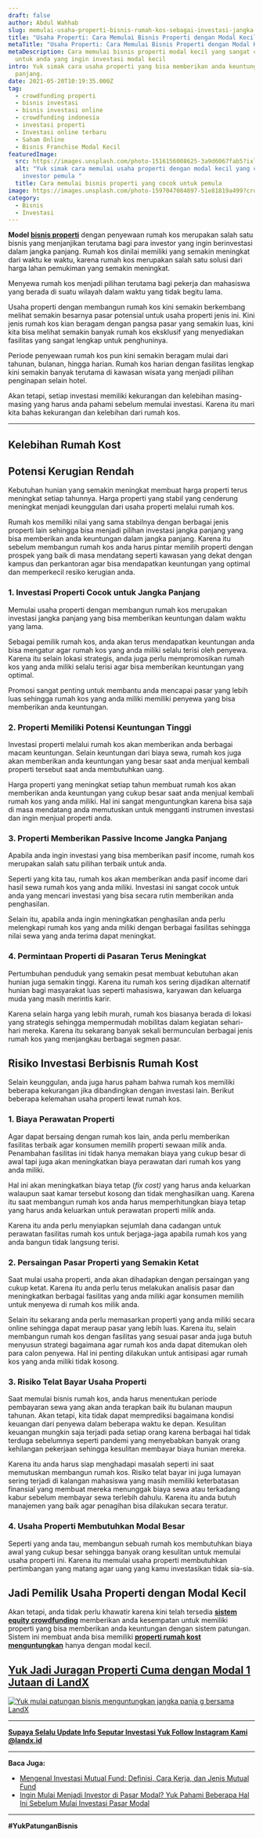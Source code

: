 ```yaml
---
draft: false
author: Abdul Wahhab
slug: memulai-usaha-properti-bisnis-rumah-kos-sebagai-investasi-jangka-panjang
title: "Usaha Properti: Cara Memulai Bisnis Properti dengan Modal Kecil"
metaTitle: "Usaha Properti: Cara Memulai Bisnis Properti dengan Modal Kecil"
metaDescription: Cara memulai bisnis properti modal kecil yang sangat cocok
  untuk anda yang ingin investasi modal kecil
intro: Yuk simak cara usaha properti yang bisa memberikan anda keuntungan jangka
  panjang.
date: 2021-05-20T10:19:35.000Z
tag:
  - crowdfunding properti
  - bisnis investasi
  - bisnis investasi online
  - crowdfunding indonesia
  - investasi properti
  - Investasi online terbaru
  - Saham Online
  - Bisnis Franchise Modal Kecil
featuredImage:
  src: https://images.unsplash.com/photo-1516156008625-3a9d6067fab5?ixlib=rb-1.2.1&ixid=MnwxMjA3fDB8MHxwaG90by1wYWdlfHx8fGVufDB8fHx8&auto=format&fit=crop&w=870&q=80
  alt: "Yuk simak cara memulai usaha properti dengan modal kecil yang cocok untuk
    investor pemula "
  title: Cara memulai bisnis properti yang cocok untuk pemula
image: https://images.unsplash.com/photo-1597047084897-51e81819a499?crop=entropy&cs=tinysrgb&fit=max&fm=jpg&ixid=MnwxMTc3M3wwfDF8c2VhcmNofDV8fGZsYXR8ZW58MHx8fHwxNjQxOTIxODI4&ixlib=rb-1.2.1&q=80&w=1080
category:
  - Bisnis
  - Investasi
---
```

**Model [bisnis properti](https://landx.id/)** dengan penyewaan rumah kos merupakan salah satu bisnis yang menjanjikan terutama bagi para investor yang ingin berinvestasi dalam jangka panjang. Rumah kos dinilai memiliki yang semakin meningkat dari waktu ke waktu, karena rumah kos merupakan salah satu solusi dari harga lahan pemukiman yang semakin meningkat.

Menyewa rumah kos menjadi pilihan terutama bagi pekerja dan mahasiswa yang berada di suatu wilayah dalam waktu yang tidak begitu lama.

Usaha properti dengan membangun rumah kos kini semakin berkembang melihat semakin besarnya pasar potensial untuk usaha properti jenis ini. Kini jenis rumah kos kian beragam dengan pangsa pasar yang semakin luas, kini kita bisa melihat semakin banyak rumah kos eksklusif yang menyediakan fasilitas yang sangat lengkap untuk penghuninya.

Periode penyewaan rumah kos pun kini semakin beragam mulai dari tahunan, bulanan, hingga harian. Rumah kos harian dengan fasilitas lengkap kini semakin banyak terutama di kawasan wisata yang menjadi pilihan penginapan selain hotel.

Akan tetapi, setiap investasi memiliki kekurangan dan kelebihan masing-masing yang harus anda pahami sebelum memulai investasi. Karena itu mari kita bahas kekurangan dan kelebihan dari rumah kos.

- - -

## Kelebihan Rumah Kost

## Potensi Kerugian Rendah

Kebutuhan hunian yang semakin meningkat membuat harga properti terus meningkat setiap tahunnya. Harga properti yang stabil yang cenderung meningkat menjadi keunggulan dari usaha properti melalui rumah kos.

Rumah kos memiliki nilai yang sama stabilnya dengan berbagai jenis properti lain sehingga bisa menjadi pilihan investasi jangka panjang yang bisa memberikan anda keuntungan dalam jangka panjang. Karena itu sebelum membangun rumah kos anda harus pintar memilih properti dengan prospek yang baik di masa mendatang seperti kawasan yang dekat dengan kampus dan perkantoran agar bisa mendapatkan keuntungan yang optimal dan memperkecil resiko kerugian anda.

### 1. Investasi Properti Cocok untuk Jangka Panjang

Memulai usaha properti dengan membangun rumah kos merupakan investasi jangka panjang yang bisa memberikan keuntungan dalam waktu yang lama.

Sebagai pemilik rumah kos, anda akan terus mendapatkan keuntungan anda bisa mengatur agar rumah kos yang anda miliki selalu terisi oleh penyewa. Karena itu selain lokasi strategis, anda juga perlu mempromosikan rumah kos yang anda miliki selalu terisi agar bisa memberikan keuntungan yang optimal.

Promosi sangat penting untuk membantu anda mencapai pasar yang lebih luas sehingga rumah kos yang anda miliki memiliki penyewa yang bisa memberikan anda keuntungan.

### 2. Properti Memiliki Potensi Keuntungan Tinggi

Investasi properti melalui rumah kos akan memberikan anda berbagai macam keuntungan. Selain keuntungan dari biaya sewa, rumah kos juga akan memberikan anda keuntungan yang besar saat anda menjual kembali properti tersebut saat anda membutuhkan uang.

Harga properti yang meningkat setiap tahun membuat rumah kos akan memberikan anda keuntungan yang cukup besar saat anda menjual kembali rumah kos yang anda miliki. Hal ini sangat menguntungkan karena bisa saja di masa mendatang anda memutuskan untuk mengganti instrumen investasi dan ingin menjual properti anda.

### 3. Properti Memberikan Passive Income Jangka Panjang

Apabila anda ingin investasi yang bisa memberikan pasif income, rumah kos merupakan salah satu pilihan terbaik untuk anda.

Seperti yang kita tau, rumah kos akan memberikan anda pasif income dari hasil sewa rumah kos yang anda miliki. Investasi ini sangat cocok untuk anda yang mencari investasi yang bisa secara rutin memberikan anda penghasilan.

Selain itu, apabila anda ingin meningkatkan penghasilan anda perlu melengkapi rumah kos yang anda miliki dengan berbagai fasilitas sehingga nilai sewa yang anda terima dapat meningkat.

### 4. Permintaan Properti di Pasaran Terus Meningkat

Pertumbuhan penduduk yang semakin pesat membuat kebutuhan akan hunian juga semakin tinggi. Karena itu rumah kos sering dijadikan alternatif hunian bagi masyarakat luas seperti mahasiswa, karyawan dan keluarga muda yang masih merintis karir.

Karena selain harga yang lebih murah, rumah kos biasanya berada di lokasi yang strategis sehingga mempermudah mobilitas dalam kegiatan sehari-hari mereka. Karena itu sekarang banyak sekali bermunculan berbagai jenis rumah kos yang menjangkau berbagai segmen pasar.

## Risiko Investasi Berbisnis Rumah Kost

Selain keunggulan, anda juga harus paham bahwa rumah kos memiliki beberapa kekurangan jika dibandingkan dengan investasi lain. Berikut beberapa kelemahan usaha properti lewat rumah kos.

### 1. Biaya Perawatan Properti

Agar dapat bersaing dengan rumah kos lain, anda perlu memberikan fasilitas terbaik agar konsumen memilih properti sewaan milik anda. Penambahan fasilitas ini tidak hanya memakan biaya yang cukup besar di awal tapi juga akan meningkatkan biaya perawatan dari rumah kos yang anda miliki.

Hal ini akan meningkatkan biaya tetap (*fix cost)* yang harus anda keluarkan walaupun saat kamar tersebut kosong dan tidak menghasilkan uang. Karena itu saat membangun rumah kos anda harus memperhitungkan biaya tetap yang harus anda keluarkan untuk perawatan properti milik anda.

Karena itu anda perlu menyiapkan sejumlah dana cadangan untuk perawatan fasilitas rumah kos untuk berjaga-jaga apabila rumah kos yang anda bangun tidak langsung terisi.

### 2. Persaingan Pasar Properti yang Semakin Ketat

Saat mulai usaha properti, anda akan dihadapkan dengan persaingan yang cukup ketat. Karena itu anda perlu terus melakukan analisis pasar dan meningkatkan berbagai fasilitas yang anda miliki agar konsumen memilih untuk menyewa di rumah kos milik anda.

Selain itu sekarang anda perlu memasarkan properti yang anda miliki secara online sehingga dapat meraup pasar yang lebih luas. Karena itu, selain membangun rumah kos dengan fasilitas yang sesuai pasar anda juga butuh menyusun strategi bagaimana agar rumah kos anda dapat ditemukan oleh para calon penyewa. Hal ini penting dilakukan untuk antisipasi agar rumah kos yang anda miliki tidak kosong.

### 3. Risiko Telat Bayar Usaha Properti

Saat memulai bisnis rumah kos, anda harus menentukan periode pembayaran sewa yang akan anda terapkan baik itu bulanan maupun tahunan. Akan tetapi, kita tidak dapat memprediksi bagaimana kondisi keuangan dari penyewa dalam beberapa waktu ke depan. Kesulitan keuangan mungkin saja terjadi pada setiap orang karena berbagai hal tidak terduga sebelumnya seperti pandemi yang menyebabkan banyak orang kehilangan pekerjaan sehingga kesulitan membayar biaya hunian mereka.

Karena itu anda harus siap menghadapi masalah seperti ini saat memutuskan membangun rumah kos. Risiko telat bayar ini juga lumayan sering terjadi di kalangan mahasiswa yang masih memiliki keterbatasan finansial yang membuat mereka menunggak biaya sewa atau terkadang kabur sebelum membayar sewa terlebih dahulu. Karena itu anda butuh manajemen yang baik agar penagihan bisa dilakukan secara teratur.

### 4. Usaha Properti Membutuhkan Modal Besar

Seperti yang anda tau, membangun sebuah rumah kos membutuhkan biaya awal yang cukup besar sehingga banyak orang kesulitan untuk memulai usaha properti ini. Karena itu memulai usaha properti membutuhkan pertimbangan yang matang agar uang yang kamu investasikan tidak sia-sia.

## Jadi Pemilik Usaha Properti dengan Modal Kecil

Akan tetapi, anda tidak perlu khawatir karena kini telah tersedia **[sistem equity crowdfunding](https://landx.id/)** [](https://landx.id/) memberikan anda kesempatan untuk memiliki properti yang bisa memberikan anda keuntungan dengan sistem patungan. Sistem ini membuat anda bisa memiliki **[properti rumah kost menguntungkan](https://landx.id/)** hanya dengan modal kecil.

## [Yuk Jadi Juragan Properti Cuma dengan Modal 1 Jutaan di LandX](https://landx.id/project/?utm_source=Blog&utm_medium=organic+keyword&utm_campaign=blog&utm_id=Blog)

[![Yuk mulai patungan bisnis menguntungkan jangka panja g bersama LandX](https://accountgram-production.sfo2.cdn.digitaloceanspaces.com/landx_ghost/2021/09/Equity-Crowdfunding-di-Indonesia-1--3.png)](https://landx.id/project/?utm_source=Blog&utm_medium=organic+keyword&utm_campaign=blog&utm_id=Blog)

- - -

**[Supaya Selalu Update Info Seputar Investasi Yuk Follow Instagram Kami @landx.id](https://www.instagram.com/landx.id/?utm_medium=copy_link)**

- - -

**Baca Juga:**

* [Mengenal Investasi Mutual Fund: Definisi, Cara Kerja, dan Jenis Mutual Fund](https://landx.id/blog/mengenal-investasi-mutual-fund-definisi-cara-kerja-dan-jenis-mutual-fund/)
* [Ingin Mulai Menjadi Investor di Pasar Modal? Yuk Pahami Beberapa Hal Ini Sebelum Mulai Investasi Pasar Modal](https://landx.id/blog/ingin-mulai-menjadi-investor-di-pasar-modal-yuk-pahami-beberapa-hal-ini-sebelum-mulai-investasi-pasar-modal/)

- - -

**\#YukPatunganBisnis**